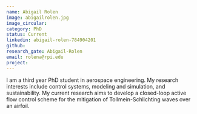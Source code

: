 ```yaml
---
name: Abigail Rolen
image: abigailrolen.jpg
image_circular:
category: PhD
status: Current
linkedin: abigail-rolen-784904201
github:
research_gate: Abigail-Rolen
email: rolena@rpi.edu
project:
---
```


I am a third year PhD student in aerospace engineering. My research interests include control systems, modeling and simulation, and sustainability. My current research aims to develop a closed-loop active flow control scheme for the mitigation of Tollmein-Schlichting waves over an airfoil.
